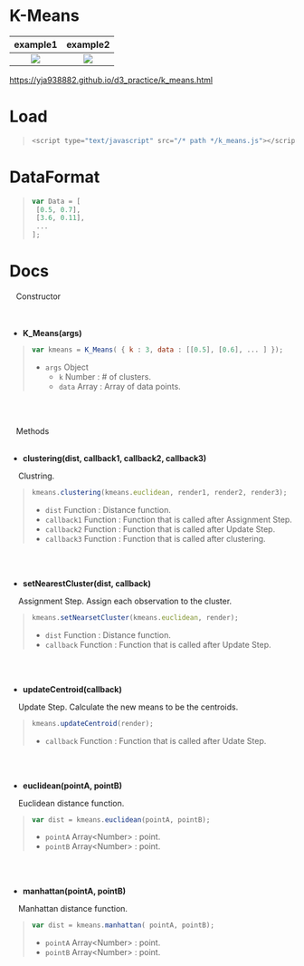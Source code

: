 K-Means
===  
example1             |  example2
:-------------------------:|:-------------------------:
![](https://github.com/yja938882/DSJS/blob/master/k_means/example/example1.png)  |  ![](https://github.com/yja938882/DSJS/blob/master/k_means/example/example2.png)

https://yja938882.github.io/d3_practice/k_means.html

Load
=== 
> ```javascript
> <script type="text/javascript" src="/* path */k_means.js"></script>
  
DataFormat
=== 
> ```javascript
> var Data = [
>  [0.5, 0.7],
>  [3.6, 0.11],
>  ...
> ];
>```

 
Docs
===
&nbsp;&nbsp; Constructor  
</br></br>
* **K_Means(args)**   

> ```javascript
> var kmeans = K_Means( { k : 3, data : [[0.5], [0.6], ... ] });
> ```
> * ```args``` Object 
>    *  ```k``` Number : # of clusters.
>    *  ```data``` Array : Array of data points.  

</br></br>

&nbsp;&nbsp; Methods 
</br></br>
* **clustering(dist, callback1, callback2, callback3)**

&nbsp;&nbsp;&nbsp;&nbsp;Clustring.

> ```javascript
> kmeans.clustering(kmeans.euclidean, render1, render2, render3);
> ```
> * ```dist``` Function : Distance function.
> * ```callback1``` Function : Function that is called after Assignment Step.
> * ```callback2``` Function : Function that is called after Update Step.
> * ```callback3``` Function : Function that is called after clustering.

</br></br>

* **setNearestCluster(dist, callback)**

&nbsp;&nbsp;&nbsp;&nbsp;Assignment Step. Assign each observation to the cluster.

> ```javascript
> kmeans.setNearsetCluster(kmeans.euclidean, render);
> ```
> * ```dist``` Function : Distance function.
> * ```callback``` Function : Function that is called after Update Step.

</br></br>
  
* **updateCentroid(callback)** 

&nbsp;&nbsp;&nbsp;&nbsp;Update Step. Calculate the new means to be the centroids.

> ```javascript
> kmeans.updateCentroid(render);
> ```
> * ```callback``` Function : Function that is called after Udate Step.

</br></br>
  
* **euclidean(pointA, pointB)** 

&nbsp;&nbsp;&nbsp;&nbsp;Euclidean distance function.

> ```javascript
> var dist = kmeans.euclidean(pointA, pointB);
> ```
> * ```pointA``` Array\<Number\> : point.
> * ```pointB``` Array\<Number\> : point.

</br></br>

* **manhattan(pointA, pointB)** 

&nbsp;&nbsp;&nbsp;&nbsp;Manhattan distance function.

> ```javascript
> var dist = kmeans.manhattan( pointA, pointB);
> ```
> * ```pointA``` Array\<Number\> : point.
> * ```pointB``` Array\<Number\> : point.

